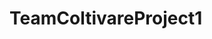 # TeamColtivareProject1
<html> 
  
  
  <frameset cols = "120,*">
  <frame src = "frame_left.htm" name = "menu">
  <frame src = "frame_right.htm" name = "main">
  </frameset>
</html>
